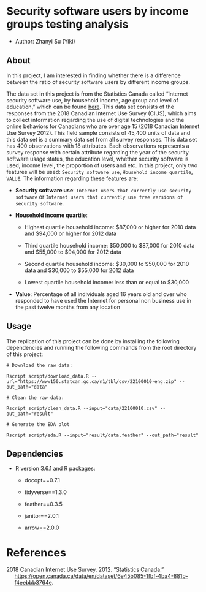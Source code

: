 
# Security software users by income groups testing analysis

-   Author: Zhanyi Su (Yiki)

## About

In this project, I am interested in finding whether there is a
difference between the ratio of security software users by different
income groups.

The data set in this project is from the Statistics Canada called
“Internet security software use, by household income, age group and
level of education,” which can be found
[here](https://open.canada.ca/data/en/dataset/6e45b085-1fbf-4ba4-881b-f4eebbb3764e).
This data set consists of the responses from the 2018 Canadian Internet
Use Survey (CIUS), which aims to collect information regarding the use
of digital technologies and the online behaviors for Canadians who are
over age 15 (2018 Canadian Internet Use Survey 2012). This field sample
consists of 45,400 units of data and this data set is a summary data set
from all survey responses. This data set has 400 observations with 18
attributes. Each observations represents a survey response with certain
attribute regarding the year of the security software usage status, the
education level, whether security software is used, income level, the
proportion of users and etc. In this project, only two features will be
used: `Security software use`, `Household income quartile`, `VALUE`. The
information regarding these features are:

-   **Security software use**:
    `Internet users that currently use security software` or
    `Internet users that currently use free versions of security software`.

-   **Household income quartile**:

    -   Highest quartile household income: $87,000 or higher for 2010
        data and $94,000 or higher for 2012 data

    -   Third quartile household income: $50,000 to $87,000 for 2010
        data and $55,000 to $94,000 for 2012 data

    -   Second quartile household income: $30,000 to $50,000 for 2010
        data and $30,000 to $55,000 for 2012 data

    -   Lowest quartile household income: less than or equal to $30,000

-   **Value**: Percentage of all individuals aged 16 years old and over
    who responded to have used the Internet for personal non business
    use in the past twelve months from any location

## Usage

The replication of this project can be done by installing the following
dependencies and running the following commands from the root directory
of this project:


    # Download the raw data:

    Rscript script/download_data.R --url="https://www150.statcan.gc.ca/n1/tbl/csv/22100010-eng.zip" --out_path="data"

    # Clean the raw data:

    Rscript script/clean_data.R --input="data/22100010.csv" --out_path="result"

    # Generate the EDA plot

    Rscript script/eda.R --input="result/data.feather" --out_path="result"

## Dependencies

-   R version 3.6.1 and R packages:

    -   docopt==0.7.1

    -   tidyverse==1.3.0

    -   feather==0.3.5

    -   janitor==2.0.1

    -   arrow==2.0.0

# References

<div id="refs" class="references csl-bib-body hanging-indent">

<div id="ref-data" class="csl-entry">

2018 Canadian Internet Use Survey. 2012. “Statistics Canada.”
<https://open.canada.ca/data/en/dataset/6e45b085-1fbf-4ba4-881b-f4eebbb3764e>.

</div>

</div>
